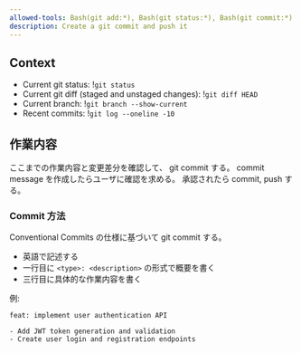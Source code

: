 ```yaml
---
allowed-tools: Bash(git add:*), Bash(git status:*), Bash(git commit:*)
description: Create a git commit and push it
---
```


## Context

- Current git status: !`git status`
- Current git diff (staged and unstaged changes): !`git diff HEAD`
- Current branch: !`git branch --show-current`
- Recent commits: !`git log --oneline -10`

## 作業内容

ここまでの作業内容と変更差分を確認して、 git commit する。
commit message を作成したらユーザに確認を求める。
承認されたら commit, push する。

### Commit 方法

Conventional Commits の仕様に基づいて git commit する。

- 英語で記述する
- 一行目に `<type>: <description>` の形式で概要を書く
- 三行目に具体的な作業内容を書く

例:

```
feat: implement user authentication API

- Add JWT token generation and validation
- Create user login and registration endpoints
```
